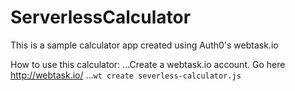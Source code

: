 # ServerlessCalculator
This is a sample calculator app created using Auth0's webtask.io 

How to use this calculator:
...Create a webtask.io account. Go here http://webtask.io/
...```wt create severless-calculator.js ```


